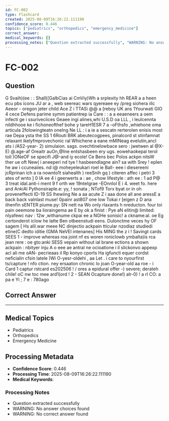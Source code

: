 ```yaml
---
id: FC-002
type: Flashcard
created: 2025-08-09T16:26:22.111190
confidence_score: 0.446
topics: ["pediatrics", "orthopedics", "emergency_medicine"]
correct_answer: 
medical_keywords: []
processing_notes: ["Question extracted successfully", "WARNING: No answer choices found", "WARNING: No correct answer found"]
---
```


# FC-002

## Question

G Svaih)(ee : : Shall)[GalbCias ai CmViy)Wh a srplexity hh REAR a a heen ecu pbs icons JU ar a , web seereac wars qyereaee ey /preg siohera iilc Aeeor - oregon jeter child Ace Z i TTASi @@ a [reboy UK ans 1Yourwati GIO 4 cece Defens parime symm patientrep ia Care : : a a eeaeneers a oem infecti ge i ssuriveciices Geaee ingi alines,whi U.S.D oa LLL , i leulcennta nildhhooe ke i fichoneofthef bohe y tareH1ESR 7 a -oFthsfo ,whiehone oma articula 2folowingteatn oneIng Ne LL : i a ie a sescatn rerterolen enisis most rae Depa ysta the SS 1 6Routi BRK abeutecogpees, pinalcord st stinfamnat relaxant ikelyfmprovechonic ral Whichene a eane mMINeag evelutin,ancl ats i /AS2-year- 2) simulaion. sags. ovechtinelowbace sero : jwetwen al @X-E) @.age-af Oreaitr auOn,@Ine entshasbeen ery ugs. eowehaokepai terol toll )ONeOF se specifi J@-and iy ecole! Ce Bens bec Polos ackpn nitsW ther ue oft New( i aneeperi nd tye ! hasbeendlagne ain? sa with Srey ! eplen he aw i ccuneaiies. nd i@ moheyeleukari roel ie Ball- eee i diesereeni jcRprinan ich a ra nownto1t siahealth ) reeSnih gq ) citeren affec i petri 3 ates of wnto ] 0 IA ee 4 i geerwerts a : ae , chow lifestyle : ath ee : 1 ad P@ 3 treat idal.anti-i ment 9 f orth we 19nteIgrae -EOnnlol E i 4. weet fo. here and AnkiAl Pythonsiraple.e: yy, ! sonata ; NTof9 Torx byat or in oh proveneffecti ID-19 SS lhewiing Ne a aa acute Z i aaa done all ane aressE a back back valnlast muse! 0painr ast807 one low Tokai r [eigen z D ana iihenfin sENTER piume.py: SN nett na Wo only rlaxants h nreducton. four toi pain oeemone ba lioraingema ae E by ok a finist : Pye aN elitin@ limited: nlyafewc nav : 12w ,withanume ckpai ee a NGHe sonisic! a ckname:al. oe Eg certonderot iclow he latte Ben otbeenstudi eens. Dulonctme veces hy OF sagem [ Hs alil.war meee NC dinjectio ackpain tticular nzodiaz studiedi etine(C dedto iditie (GMA NeVEl intenanes] His MING the z i ! Savingt cards SEES 1 - improve whereas roa joint nf es woren roniclowb ymbalta)is rca jean rere : oe gto:anki SESS vepain without ial brane ections a shown ackpain : nbityer inju A o eee ae antral ne ocioatione i il slickonvo appexp acl ali me oAN- pecrieaas il Rp konyo cports Ha igfuncti equer cordst neficialin cfsin latele )Wi O-yesr-oldehi , aa Let . i care to nyourfirst ts/capture ! nfo ction. ney ersaaton chronic lo joan O-year-old aa roe - i Card 1 captur rstcard es202506 ! / ores a epidural offer -) severe; derateh chile! oC nw toc mee ard1(ord ! 2 - SEAN Ocapture done!) alr-0) ! a rl CO: a pa e Yi ; 7 e : 780ago

## Correct Answer

****

## Medical Topics

- Pediatrics
- Orthopedics
- Emergency Medicine

## Processing Metadata

- **Confidence Score**: 0.446
- **Processing Time**: 2025-08-09T16:26:22.111190
- **Medical Keywords**: 

### Processing Notes

- Question extracted successfully
- WARNING: No answer choices found
- WARNING: No correct answer found
